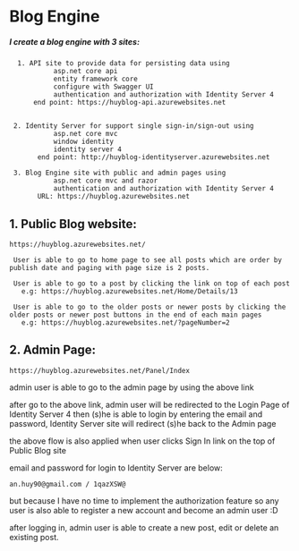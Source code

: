 # Blog Engine


##### I create a blog engine with 3 sites:
      1. API site to provide data for persisting data using
               asp.net core api
               entity framework core
               configure with Swagger UI
               authentication and authorization with Identity Server 4
          end point: https://huyblog-api.azurewebsites.net


     2. Identity Server for support single sign-in/sign-out using
               asp.net core mvc
               window identity
               identity server 4
           end point: http://huyblog-identityserver.azurewebsites.net
               
     3. Blog Engine site with public and admin pages using
               asp.net core mvc and razor
               authentication and authorization with Identity Server 4
           URL: https://huyblog.azurewebsites.net



## 1. Public Blog website: 
 ```https://huyblog.azurewebsites.net/```

     User is able to go to home page to see all posts which are order by publish date and paging with page size is 2 posts.

     User is able to go to a post by clicking the link on top of each post
       e.g: https://huyblog.azurewebsites.net/Home/Details/13

     User is able to go to the older posts or newer posts by clicking the older posts or newer post buttons in the end of each main pages
       e.g: https://huyblog.azurewebsites.net/?pageNumber=2


## 2. Admin Page:
```https://huyblog.azurewebsites.net/Panel/Index```


   admin user is able to go to the admin page by using the above link

   after go to the above link, admin user will be redirected to the Login Page of Identity Server 4 then (s)he is able to login by entering the email and password, Identity Server site will redirect (s)he back to the Admin page
 
  the above flow is also applied when user clicks Sign In link on the top of Public Blog site

   email and password for login to Identity Server are below:

    an.huy90@gmail.com / 1qazXSW@

  but because I have no time to implement the authorization feature so any user is also able to register a new account and become an admin user :D

  after logging in, admin user is able to create a new post, edit or delete an existing post.

    